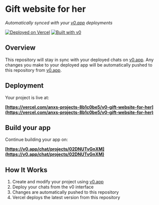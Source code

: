 # Gift website for her

*Automatically synced with your [v0.app](https://v0.app) deployments*

[![Deployed on Vercel](https://img.shields.io/badge/Deployed%20on-Vercel-black?style=for-the-badge&logo=vercel)](https://vercel.com/anxs-projects-8b1c0be5/v0-gift-website-for-her)
[![Built with v0](https://img.shields.io/badge/Built%20with-v0.app-black?style=for-the-badge)](https://v0.app/chat/projects/02DNUTvGnXM)

## Overview

This repository will stay in sync with your deployed chats on [v0.app](https://v0.app).
Any changes you make to your deployed app will be automatically pushed to this repository from [v0.app](https://v0.app).

## Deployment

Your project is live at:

**[https://vercel.com/anxs-projects-8b1c0be5/v0-gift-website-for-her](https://vercel.com/anxs-projects-8b1c0be5/v0-gift-website-for-her)**

## Build your app

Continue building your app on:

**[https://v0.app/chat/projects/02DNUTvGnXM](https://v0.app/chat/projects/02DNUTvGnXM)**

## How It Works

1. Create and modify your project using [v0.app](https://v0.app)
2. Deploy your chats from the v0 interface
3. Changes are automatically pushed to this repository
4. Vercel deploys the latest version from this repository